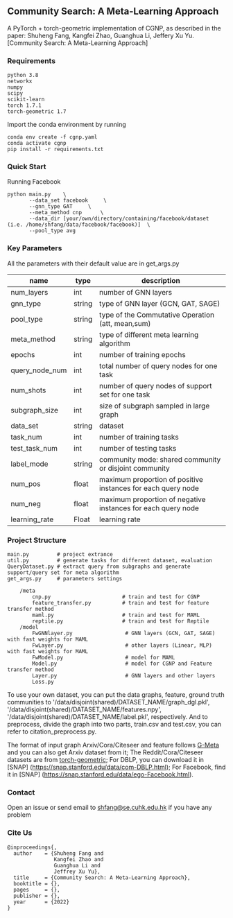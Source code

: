 Community Search: A Meta-Learning Approach
-----------------
A PyTorch + torch-geometric implementation of CGNP, as described in the paper: Shuheng Fang, Kangfei Zhao, Guanghua Li, Jeffery Xu Yu. [Community Search: A Meta-Learning Approach]


### Requirements
```
python 3.8
networkx
numpy
scipy
scikit-learn
torch 1.7.1
torch-geometric 1.7
```

Import the conda environment by running
```
conda env create -f cgnp.yaml
conda activate cgnp
pip install -r requirements.txt
```


### Quick Start
Running Facebook
```
python main.py    \
       --data_set facebook     \
       --gnn_type GAT     \
       --meta_method cnp      \
       --data_dir [your/own/directory/containing/facebook/dataset (i.e. /home/shfang/data/facebook/facebook)]  \
       --pool_type avg
```


### Key Parameters
All the parameters with their default value are in get_args.py

| name | type   | description |
| ----- | --------- | ----------- |
| num_layers  | int    | number of GNN layers    |
| gnn_type | string |  type of GNN layer (GCN, GAT, SAGE)     |
| pool_type  | string | type of the Commutative Operation (att, mean,sum)  |
| meta_method | string | type of different meta learning algorithm |
| epochs  | int   | number of training epochs  |
| query_node_num  | int   | total number of query nodes for one task  |
| num_shots  | int   | number of query nodes of support set for one task|
| subgraph_size  | int   | size of subgraph sampled in large graph |
| data_set  | string   | dataset |
| task_num  | int   | number of training tasks |
| test_task_num  | int   | number of testing tasks |
| label_mode  | string   | community mode: shared community or disjoint community |
| num_pos  | float   | maximum proportion of positive instances for each query node |
| num_neg  | float   | maximum proportion of negative instances for each query node |
| learning_rate | Float   | learning rate  |


### Project Structure
```
main.py         # project extrance
util.py         # generate tasks for different dataset, evaluation
QueryDataset.py # extract query from subgraphs and generate support/query set for meta algorithm
get_args.py     # parameters settings

    /meta
        cnp.py                       # train and test for CGNP
        feature_transfer.py          # train and test for feature transfer method
        maml.py                      # train and test for MAML
        reptile.py                   # train and test for Reptile
    /model
        FwGNNlayer.py                 # GNN layers (GCN, GAT, SAGE) with fast weights for MAML
        FwLayer.py                    # other layers (Linear, MLP) with fast weights for MAML
        FwModel.py                    # model for MAML
        Model.py                      # model for CGNP and Feature transfer method
        Layer.py                      # GNN layers and other layers
        Loss.py
```
To use your own dataset, you can put the data graphs, feature, ground truth communities to
'/data/disjoint(shared)/DATASET_NAME/graph_dgl.pkl', '/data/disjoint(shared)/DATASET_NAME/features.npy', '/data/disjoint(shared)/DATASET_NAME/label.pkl', respectively. And to preprocess, divide the graph into two parts, train.csv and test.csv, you can refer to citation_preprocess.py.

The format of input graph Arxiv/Cora/Citeseer and feature follows [G-Meta](https://github.com/mims-harvard/G-Meta) and you can also get Arxiv dataset from it;
The Reddit/Cora/Citeseer datasets are from [torch-geometric](https://pytorch-geometric.readthedocs.io/en/latest/notes/installation.html);
For DBLP, you can download it in [SNAP] (https://snap.stanford.edu/data/com-DBLP.html);
For Facebook, find it in [SNAP] (https://snap.stanford.edu/data/ego-Facebook.html).


### Contact
Open an issue or send email to shfang@se.cuhk.edu.hk if you have any problem

### Cite Us
```
@inproceedings{,
  author    = {Shuheng Fang and
               Kangfei Zhao and
               Guanghua Li and
               Jeffrey Xu Yu},
  title     = {Community Search: A Meta-Learning Approach},
  booktitle = {},
  pages     = {},
  publisher = {},
  year      = {2022}
}
```
